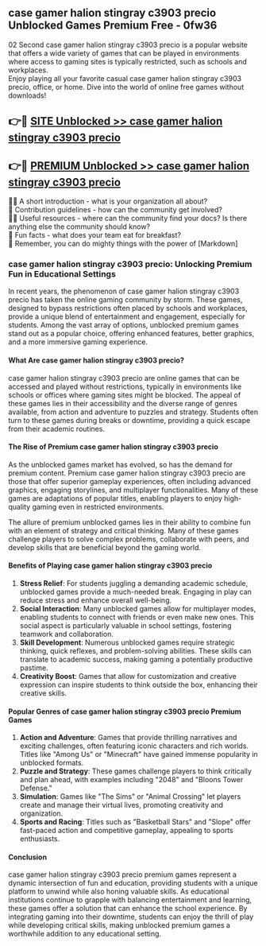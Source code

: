 ## case gamer halion stingray c3903 precio Unblocked Games Premium Free - 0fw36

02 Second case gamer halion stingray c3903 precio is a popular website that offers a wide variety of games that can be played in environments where access to gaming sites is typically restricted, such as schools and workplaces.  
Enjoy playing all your favorite casual case gamer halion stingray c3903 precio, office, or home. Dive into the world of online free games without downloads!

## 👉🔴 [SITE Unblocked >> case gamer halion stingray c3903 precio](http://freeplayer.one?title=case_gamer_halion_stingray_c3903_precio&ref=13D)

## 👉🔴 [PREMIUM Unblocked >> case gamer halion stingray c3903 precio](http://freeplayer.one?title=case_gamer_halion_stingray_c3903_precio&ref=13D)

🙋‍♀️ A short introduction - what is your organization all about?  
🌈 Contribution guidelines - how can the community get involved?  
👩‍💻 Useful resources - where can the community find your docs? Is there anything else the community should know?  
🍿 Fun facts - what does your team eat for breakfast?  
🧙 Remember, you can do mighty things with the power of [Markdown]

### case gamer halion stingray c3903 precio: Unlocking Premium Fun in Educational Settings

In recent years, the phenomenon of case gamer halion stingray c3903 precio has taken the online gaming community by storm. These games, designed to bypass restrictions often placed by schools and workplaces, provide a unique blend of entertainment and engagement, especially for students. Among the vast array of options, unblocked premium games stand out as a popular choice, offering enhanced features, better graphics, and a more immersive gaming experience.

#### What Are case gamer halion stingray c3903 precio?

case gamer halion stingray c3903 precio are online games that can be accessed and played without restrictions, typically in environments like schools or offices where gaming sites might be blocked. The appeal of these games lies in their accessibility and the diverse range of genres available, from action and adventure to puzzles and strategy. Students often turn to these games during breaks or downtime, providing a quick escape from their academic routines.

#### The Rise of Premium case gamer halion stingray c3903 precio

As the unblocked games market has evolved, so has the demand for premium content. Premium case gamer halion stingray c3903 precio are those that offer superior gameplay experiences, often including advanced graphics, engaging storylines, and multiplayer functionalities. Many of these games are adaptations of popular titles, enabling players to enjoy high-quality gaming even in restricted environments.

The allure of premium unblocked games lies in their ability to combine fun with an element of strategy and critical thinking. Many of these games challenge players to solve complex problems, collaborate with peers, and develop skills that are beneficial beyond the gaming world.

#### Benefits of Playing case gamer halion stingray c3903 precio

1.  **Stress Relief**: For students juggling a demanding academic schedule, unblocked games provide a much-needed break. Engaging in play can reduce stress and enhance overall well-being.
2.  **Social Interaction**: Many unblocked games allow for multiplayer modes, enabling students to connect with friends or even make new ones. This social aspect is particularly valuable in school settings, fostering teamwork and collaboration.
3.  **Skill Development**: Numerous unblocked games require strategic thinking, quick reflexes, and problem-solving abilities. These skills can translate to academic success, making gaming a potentially productive pastime.
4.  **Creativity Boost**: Games that allow for customization and creative expression can inspire students to think outside the box, enhancing their creative skills.

#### Popular Genres of case gamer halion stingray c3903 precio Premium Games

1.  **Action and Adventure**: Games that provide thrilling narratives and exciting challenges, often featuring iconic characters and rich worlds. Titles like "Among Us" or "Minecraft" have gained immense popularity in unblocked formats.
2.  **Puzzle and Strategy**: These games challenge players to think critically and plan ahead, with examples including "2048" and "Bloons Tower Defense."
3.  **Simulation**: Games like "The Sims" or "Animal Crossing" let players create and manage their virtual lives, promoting creativity and organization.
4.  **Sports and Racing**: Titles such as "Basketball Stars" and "Slope" offer fast-paced action and competitive gameplay, appealing to sports enthusiasts.

#### Conclusion

case gamer halion stingray c3903 precio premium games represent a dynamic intersection of fun and education, providing students with a unique platform to unwind while also honing valuable skills. As educational institutions continue to grapple with balancing entertainment and learning, these games offer a solution that can enhance the school experience. By integrating gaming into their downtime, students can enjoy the thrill of play while developing critical skills, making unblocked premium games a worthwhile addition to any educational setting.